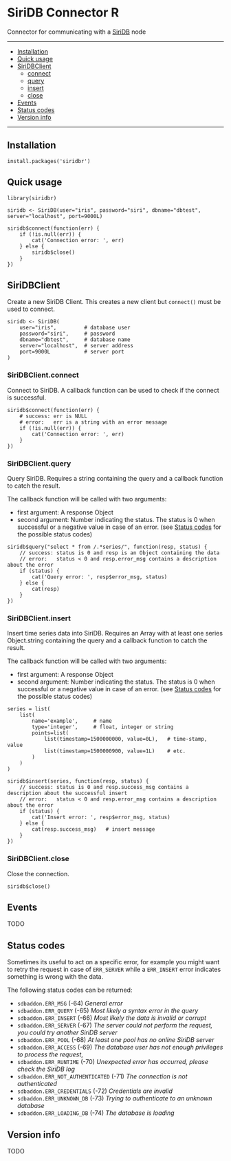# SiriDB Connector R
Connector for communicating with a [SiriDB](https://github.com/SiriDB/siridb-server#readme) node

---------------------------------------
  * [Installation](#installation)
  * [Quick usage](#quick-usage)
  * [SiriDBClient](#siridbclient)
    * [connect](#siridbclientconnect)
    * [query](#siridbclientquery)
    * [insert](#siridbclientinsert)
    * [close](#siridbclientclose)
  * [Events](#events)
  * [Status codes](#status-codes)
  * [Version info](#version-info)

---------------------------------------

## Installation
```{r}
install.packages('siridbr')
```

## Quick usage
```{r}
library(siridbr)

siridb <- SiriDB(user="iris", password="siri", dbname="dbtest", server="localhost", port=9000L)

siridb$connect(function(err) {
    if (!is.null(err)) {
        cat('Connection error: ', err)
    } else {
        siridb$close()
    }
})
```

## SiriDBClient
Create a new SiriDB Client. This creates a new client but `connect()` must be used to connect.
```{r}
siridb <- SiriDB(
    user="iris",         # database user
    password="siri",     # password
    dbname="dbtest",     # database name
    server="localhost",  # server address
    port=9000L           # server port
)
```

### SiriDBClient.connect
Connect to SiriDB. A callback function can be used to check if the connect is successful.
```{r}
siridb$connect(function(err) {
    # success: err is NULL
    # error:   err is a string with an error message
    if (!is.null(err)) {
        cat('Connection error: ', err)
    }
})
```

### SiriDBClient.query
Query SiriDB. Requires a string containing the query and a callback function to catch the result.

The callback function will be called with two arguments:
 - first argument: A response Object
 - second argument: Number indicating the status. The status is 0 when successful or a negative value in case of an error.
   (see [Status codes](#status-codes) for the possible status codes)

```{r}
siridb$query("select * from /.*series/", function(resp, status) {
    // success: status is 0 and resp is an Object containing the data
    // error:   status < 0 and resp.error_msg contains a description about the error
    if (status) {
        cat('Query error: ', resp$error_msg, status)
    } else {
        cat(resp)
    }
})
```

### SiriDBClient.insert
Insert time series data into SiriDB. Requires an Array with at least one series Object.string containing the query and a callback function to catch the result.

The callback function will be called with two arguments:
 - first argument: A response Object
 - second argument: Number indicating the status. The status is 0 when successful or a negative value in case of an error.
   (see [Status codes](#status-codes) for the possible status codes)

```{r}
series = list(
    list(
        name='example',     # name
        type='integer',     # float, integer or string
        points=list(
            list(timestamp=1500000000, value=0L),   # time-stamp, value
            list(timestamp=1500000900, value=1L)    # etc.
        )
    )
)

siridb$insert(series, function(resp, status) {
    // success: status is 0 and resp.success_msg contains a description about the successful insert
    // error:   status < 0 and resp.error_msg contains a description about the error
    if (status) {
        cat('Insert error: ', resp$error_msg, status)
    } else {
        cat(resp.success_msg)   # insert message
    }
})
```

### SiriDBClient.close
Close the connection.
```{r}
siridb$close()
```

## Events
TODO

## Status codes
Sometimes its useful to act on a specific error, for example you might want to retry the request in case of `ERR_SERVER` while a `ERR_INSERT` error indicates something is wrong with the data.

The following status codes can be returned:

- `sdbaddon.ERR_MSG` (-64) *General error*
- `sdbaddon.ERR_QUERY` (-65) *Most likely a syntax error in the query*
- `sdbaddon.ERR_INSERT` (-66) *Most likely the data is invalid or corrupt*
- `sdbaddon.ERR_SERVER` (-67) *The server could not perform the request, you could try another SiriDB server*
- `sdbaddon.ERR_POOL` (-68) *At least one pool has no online SiriDB server*
- `sdbaddon.ERR_ACCESS` (-69) *The database user has not enough privileges to process the request*,
- `sdbaddon.ERR_RUNTIME` (-70) *Unexpected error has occurred, please check the SiriDB log*
- `sdbaddon.ERR_NOT_AUTHENTICATED` (-71) *The connection is not authenticated*
- `sdbaddon.ERR_CREDENTIALS` (-72) *Credentials are invalid*
- `sdbaddon.ERR_UNKNOWN_DB` (-73) *Trying to authenticate to an unknown database*
- `sdbaddon.ERR_LOADING_DB` (-74) *The database is loading*

## Version info
TODO